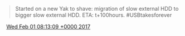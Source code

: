 > Started on a new Yak to shave: migration of slow external HDD to bigger slow external HDD\. ETA: t\+100hours\. \#USBtakesforever

<img src="../../media/tweet.ico" width="12" /> [Wed Feb 01 08:13:09 +0000 2017](https://twitter.com/DromerDenker/status/826704930501181440)